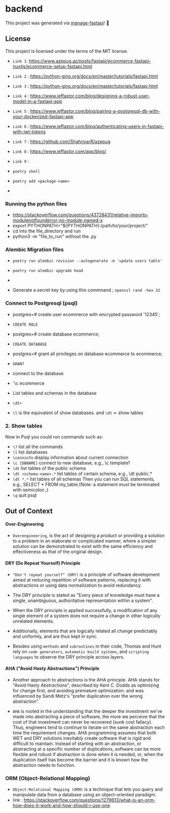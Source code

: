 # backend

This project was generated via [manage-fastapi](https://ycd.github.io/manage-fastapi/)! :tada:

## License

This project is licensed under the terms of the MIT license.


- `Link 1`: https://www.azepug.az/posts/fastapi/ecommerce-fastapi-nuxtjs/ecommerce-setup-fastapi.html

- `Link 2` : https://python-gino.org/docs/en/master/tutorials/fastapi.html

- `Link 3` : https://python-gino.org/docs/en/master/tutorials/fastapi.html

- `Link 4` : https://www.jeffastor.com/blog/designing-a-robust-user-model-in-a-fastapi-app

- `Link 5` : https://www.jeffastor.com/blog/pairing-a-postgresql-db-with-your-dockerized-fastapi-app

- `Link 6` : https://www.jeffastor.com/blog/authenticating-users-in-fastapi-with-jwt-tokens

- `Link 7` : https://github.com/ShahriyarR/azepug

- `Link 8` : https://www.jeffastor.com/app/blog/

- `Link 9` : 



- `poetry shell`
- `poetry add <package-name>`
- 


### Running the python files

- https://stackoverflow.com/questions/43728431/relative-imports-modulenotfounderror-no-module-named-x
- export PYTHONPATH="${PYTHONPATH}:/path/to/your/project/"
- cd into the file_directory and run
- python3 -m "file_to_run" without the .py




### Alembic Migration files

- `poetry run alembic revision --autogenerate -m 'update users table'`

- `poetry run alembic upgrade head`

- 


- Generate a secret key by using this commnand ; `openssl rand -hex 32`






### Connect to Postgresql (psql)

- postgres=# create user ecommerce with encrypted password '12345';
- `CREATE ROLE`

- postgres=# create database ecommerce;
- `CREATE DATABASE`

- postgres=# grant all privileges on database ecommerce to ecommerce;
- `GRANT`

- connect to the database
- `\c ecommerce

- List tables and schemas in the database
- `\dt+`

- `\l` is the equivalent of show databases. and `\dt` ≃ show tables

### 2. Show tables

Now in Psql you could run commands such as:

- `\?` list all the commands
- `\l` list databases
- `\conninfo` display information about current connection
- `\c [DBNAME]` connect to new database, e.g., \c template1
- `\dt` list tables of the public schema
- `\dt <schema-name>.*` list tables of certain schema, e.g., \dt public.*
- `\dt *.*` list tables of all schemas
Then you can run SQL statements, e.g., SELECT * FROM my_table;(Note: a statement must be terminated with semicolon ;)
- `\q` quit psql


















## Out of Context

#### Over-Engineering
- `Overengineering`, is the act of designing a product or providing a solution to a problem in an elaborate or complicated manner, where a simpler solution can be demonstrated to exist with the same efficiency and effectiveness as that of the original design.

#### DRY (Do Repeat Yourself) Principle
- `"Don't repeat yourself" (DRY)` is a principle of software development aimed at reducing repetition of software patterns, replacing it with abstractions or using data normalization to avoid redundancy.

- The DRY principle is stated as "Every piece of knowledge must have a single, unambiguous, authoritative representation within a system". 

- When the DRY principle is applied successfully, a modification of any single element of a system does not require a change in other logically unrelated elements.

- Additionally, elements that are logically related all change predictably and uniformly, and are thus kept in sync. 

- Besides using `methods` and `subroutines` in their code, Thomas and Hunt rely on `code generators`, `automatic build systems`, and `scripting languages` to observe the DRY principle across layers.


#### AHA ("Avoid Hasty Abstractions") Principle
- Another approach to abstractions is the AHA principle. AHA stands for "Avoid Hasty Abstractions", described by Kent C. Dodds as optimizing for change first, and avoiding premature optimization. and was influenced by Sandi Metz's "prefer duplication over the wrong abstraction".

- `AHA` is rooted in the understanding that the deeper the investment we've made into abstracting a piece of software, the more we perceive that the cost of that investment can never be recovered (sunk cost fallacy). Thus, engineers tend to continue to iterate on the same abstraction each time the requirement changes. AHA programming assumes that both WET and DRY solutions inevitably create software that is rigid and difficult to maintain. Instead of starting with an abstraction, or abstracting at a specific number of duplications, software can be more flexible and robust if abstraction is done when it is needed, or, when the duplication itself has become the barrier and it is known how the abstraction needs to function.


### ORM (Object-Relational Mapping)

- `Object-Relational Mapping (ORM)` is a technique that lets you query and manipulate data from a database using an object-oriented paradigm. 
- link : https://stackoverflow.com/questions/1279613/what-is-an-orm-how-does-it-work-and-how-should-i-use-one



